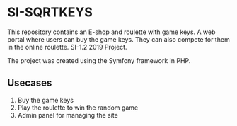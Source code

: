 # SI-SQRTKEYS

This repository contains an E-shop and roulette with game keys. A web portal where users can buy the game keys. They can also compete for them in the online roulette.
SI-1.2 2019 Project. 

The project was created using the Symfony framework in PHP.

## Usecases
1. Buy the game keys
2. Play the roulette to win the random game
3. Admin panel for managing the site

	
	
